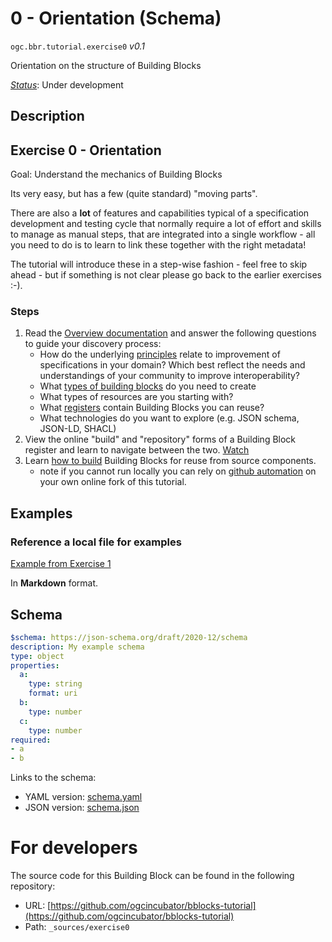 
# 0 - Orientation (Schema)

`ogc.bbr.tutorial.exercise0` *v0.1*

Orientation on the structure of Building Blocks

[*Status*](http://www.opengis.net/def/status): Under development

## Description

## Exercise 0 - Orientation

Goal: Understand the mechanics of Building Blocks

Its very easy, but has a few (quite standard) "moving parts".

There are also a **lot** of features and capabilities typical of a specification development and testing cycle that normally require a lot of effort and skills to manage as manual steps, that are integrated into a single workflow - all you need to do is to learn to link these together with the right metadata!

The tutorial will introduce these in a step-wise fashion - feel free to skip ahead - but if something is not clear please go back to the earlier exercises :-).

### Steps
1. Read the [Overview documentation](docs/overview) and answer the following questions to guide your discovery process:
    - How do the underlying [principles](docs/overview/principles) relate to improvement of specifications in your domain? Which best reflect the needs and understandings of your community to improve interoperability?
    - What [types of building blocks](docs/overview/types) do you need to create
    - What types of resources are you starting with?
    - What [registers](docs/overview/registers) contain Building Blocks you can reuse?
    - What technologies do you want to explore (e.g. JSON schema, JSON-LD, SHACL)
1. View the online "build" and "repository" forms of a Building Block register and learn to navigate between the two.  [Watch]()
1. Learn [how to build](docs/build/local) Building Blocks for reuse from source components.
    - note if you cannot run locally you can rely on [github automation](docs/build/github) on your own online fork of this tutorial.
    
    
## Examples

### Reference a local file for examples
[Example from Exercise  1](/bblock/ogc.bbr.tutorial.exercise1/example)

In **Markdown** format.
## Schema

```yaml
$schema: https://json-schema.org/draft/2020-12/schema
description: My example schema
type: object
properties:
  a:
    type: string
    format: uri
  b:
    type: number
  c:
    type: number
required:
- a
- b

```

Links to the schema:

* YAML version: [schema.yaml](https://ogcincubator.github.io/bblocks-tutorial/build/annotated/bbr/tutorial/exercise0/schema.json)
* JSON version: [schema.json](https://ogcincubator.github.io/bblocks-tutorial/build/annotated/bbr/tutorial/exercise0/schema.yaml)


# For developers

The source code for this Building Block can be found in the following repository:

* URL: [https://github.com/ogcincubator/bblocks-tutorial](https://github.com/ogcincubator/bblocks-tutorial)
* Path: `_sources/exercise0`

